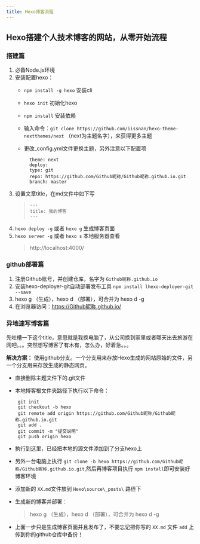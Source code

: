 ```yaml
---
title: Hexo博客流程
---
```

## Hexo搭建个人技术博客的网站，从零开始流程 ##
### 搭建篇 ###
1. 必备Node.js环境
2. 安装配置hexo：
	- `npm install -g hexo` 安装cli
	- `hexo init` 初始化hexo
	- `npm install` 安装依赖
	- 输入命令：`git clone https://github.com/iissnan/hexo-theme-nextthemes/next` （next为主题名字），来获得更多主题
	- 更改_config.yml文件更换主题，另外注意以下配置项

            theme: next
         	deploy:
            type: git
            repo: https://github.com/Github昵称/Github昵称.github.io.git
            branch: master
3. 设置文章title，在md文件中如下写 
	 >     ---
   	 >     title: 我的博客
  	 >     ---
4. `hexo deploy -g` 或者 `hexo g` 生成博客页面 
5. `hexo server -g` 或者 `hexo s` 本地服务器查看 
    > http://localhost:4000/

### github部署篇 ###
1. 注册Github账号，并创建仓库，名字为 `Github昵称.github.io`
2. 安装hexo-deployer-git自动部署发布工具 `npm install lhexo-deployer-git  --save`
3. hexo g （生成），hexo d （部署），可合并为 hexo d -g
3. 在浏览器访问：https://Github昵称.github.io/

### 异地速写博客篇 ###
先吐槽一下这个title，意思就是我换电脑了，从公司换到家里或者哪天出去旅游在网吧。。。突然想写博客了有木有，怎么办，好着急。。。

**解决方案：** 使用github分支。一个分支用来存放Hexo生成的网站原始的文件，另一个分支用来存放生成的静态网页。

-  直接删除主题文件下的.git文件
-  本地博客根文件夹路径下执行以下命令： 	

	    git init
 		git checkout -b hexo
		git remote add origin https://github.com/Github昵称/Github昵称.github.io.git
		git add .
 		git commit -m "提交说明"
 		git push origin hexo

-  执行到这里，已经把本地的源文件添加到了分支hexo上
-  另外一台电脑上执行 `git clone -b hexo https://github.com/Github昵称/Github昵称.github.io.git`,然后再博客项目执行 `npm install`即可安装好博客环境
-  添加新的 `XX.md`文件放到	`Hexo\source\_posts\` 路径下
-  生成新的博客并部署：
	> hexo g （生成），hexo d （部署），可合并为 hexo d -g
-  上面一步只是生成博客页面并且发布了，不要忘记把你写的 `XX.md` 文件 `add` 上传到你的github仓库中备份！
	